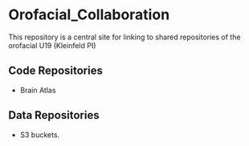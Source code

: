 # Orofacial_Collaboration

This repository is a central site for linking to shared repositories of the orofacial U19 (Kleinfeld PI)

## Code Repositories

* Brain Atlas

## Data Repositories

* S3 buckets.
